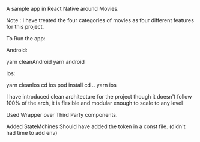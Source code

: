 A sample app in React Native around Movies.

Note : I have treated the four categories of movies as four different features for this project.

To Run the app:

Android: 

yarn cleanAndroid
yarn android

Ios: 

yarn cleanIos
cd ios
pod install
cd ..
yarn ios

I have introduced clean architecture for the project though it doesn't follow 100% of the arch, it is flexible and modular enough to scale to any level

Used Wrapper over Third Party components.

Added StateMchines
Should have added the token in a const file. (didn't had time to add env)
